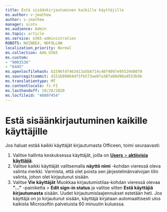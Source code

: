 ```yaml
---
title: Estä sisäänkirjautuminen kaikille käyttäjille
ms.author: v-jmathew
author: v-jmathew
manager: scotv
ms.audience: Admin
ms.topic: article
ms.service: o365-administration
ROBOTS: NOINDEX, NOFOLLOW
localization_priority: Normal
ms.collection: Adm_O365
ms.custom:
- "9003536"
- "6445"
ms.openlocfilehash: b1596fdf463413a5b6714c48f4097e9552948070
ms.sourcegitcommit: d151b09064df3fb573ae07a387a08d98a9553b9b
ms.translationtype: MT
ms.contentlocale: fi-FI
ms.lasthandoff: 10/28/2020
ms.locfileid: "48807454"
---
```

# <a name="block-sign-in-for-all-users"></a>Estä sisäänkirjautuminen kaikille käyttäjille

Jos haluat estää kaikki käyttäjät kirjautumasta Officeen, toimi seuraavasti:

1. Valitse hallinta keskuksessa käyttäjät, joilla on [ **Users**  >  **aktiivisia käyttäjiä**](https://admin.microsoft.com/Adminportal/Home?source=applauncher#/users).
2. Valitse kaikki käyttäjät valitsemalla **näyttö nimi** -kohdan vieressä oleva valinta merkki. Varmista, että olet poista sen järjestelmänvalvojan tilin valinta, johon olet kirjautunut sisään.
3. Valitse **Vie käyttäjät** Muokkaa kirjautumistilaa-kohdan vieressä olevaa **"..."** -painiketta  >  **Edit sign-in status** ja valitse sitten **Estä käyttäjiä kirjautumasta** sisään. Uudet kirjautumislaajennukset estetään heti. Jos käyttäjä on jo kirjautunut sisään, käyttäjä kirjataan automaattisesti ulos kaikista Microsoftin palveluista 60 minuutin kuluessa.
